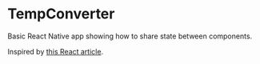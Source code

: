 # TempConverter

Basic React Native app showing how to share state between components.

Inspired by [this React article](https://reactjs.org/docs/lifting-state-up.html).
